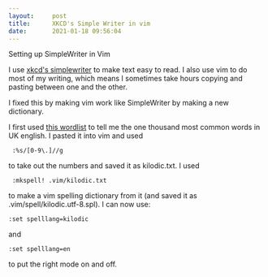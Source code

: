 ```yaml
---
layout:     post
title:      XKCD's Simple Writer in vim
date:       2021-01-18 09:56:04
---
```



Setting up SimpleWriter in Vim 


I use [xkcd's simplewriter](https://xkcd.com/simplewriter/) to make text easy to read. I also use vim to do most of my writing, which means I sometimes take hours copying and pasting between one and the other. 

I fixed this by making vim work like SimpleWriter by making a new dictionary. 

I first used [this wordlist](http://www.bckelk.ukfsn.org/words/uk1000n.html) to tell me the one thousand most common words in UK english. I pasted it into vim and used

     :%s/[0-9\.]//g 

to take out the numbers and saved it as kilodic.txt. I used

     :mkspell! .vim/kilodic.txt

to make a vim spelling dictionary from it (and saved it as .vim/spell/kilodic.utf-8.spl). I can now use: 

	:set spelllang=kilodic

and 

	:set spelllang=en

to put the right mode on and off. 





